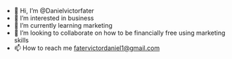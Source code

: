 - 👋 Hi, I’m @Danielvictorfater
- 👀 I’m interested in business
- 🌱 I’m currently learning marketing
- 💞️ I’m looking to collaborate on how to be financially free using marketing skills
- 📫 How to reach me fatervictordaniel1@gmail.com

<!---
Danielvictorfater/Danielvictorfater is a ✨ special ✨ repository because its `README.md` (this file) appears on your GitHub profile.
You can click the Preview link to take a look at your changes.
--->
